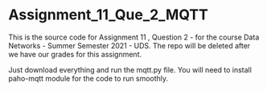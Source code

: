 # Assignment_11_Que_2_MQTT
This is the source code for Assignment 11 , Question 2 - for the course Data Networks - Summer Semester 2021 - UDS. The repo will be deleted after we have our grades for this assignment.

Just download everything and run the mqtt.py file.
You will need to install paho-mqtt module for the code to run smoothly.
